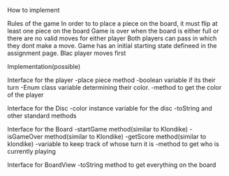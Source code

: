 How to implement

Rules of the game
In order to to place a piece on the board, it must flip at least one piece on the board 
Game is over when the board is either full or there are no valid moves for either player
Both players can pass in which they dont make a move.
Game has an initial starting state defineed in the assignment page.
Blac player moves first

Implementation(possible)

Interface for the player
-place piece method
-boolean variable if its their turn
-Enum class variable determining their color.
-method to get the color of the player

Interface for the Disc
-color instance variable for the disc
-toString and other standard methods

Interface for the Board
-startGame method(similar to Klondike)
-isGameOver method(similar to Klondike)
-getScore method(similar to klondike)
-variable to keep track of whose turn it is 
-method to get who is currently playing

Interface for BoardView
-toString method to get everything on the board



